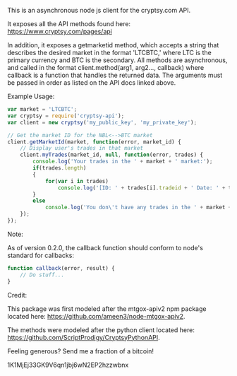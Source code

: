 This is an asynchronous node js client for the cryptsy.com API.

It exposes all the API methods found here: https://www.cryptsy.com/pages/api

In addition, it exposes a getmarketid method, which accepts a string that describes the desired market in the format 'LTCBTC,' where LTC is the primary currency and BTC is the secondary. All methods are asynchronous, and called in the format client.method(arg1, arg2..., callback) where callback is a function that handles the returned data. The arguments must be passed in order as listed on the API docs linked above.

Example Usage:

```javascript
var market = 'LTCBTC';
var cryptsy = require('cryptsy-api');
var client = new cryptsy('my_public_key', 'my_private_key');

// Get the market ID for the NBL<-->BTC market
client.getMarketId(market, function(error, market_id) {
	// Display user's trades in that market
	client.myTrades(market_id, null, function(error, trades) {
		console.log('Your trades in the ' + market + ' market:');
		if(trades.length)
		{
			for(var i in trades)
				console.log('[ID: ' + trades[i].tradeid + ' Date: ' + trades[i].datetime + ' Type: ' + trades[i].tradetype + ' Quantity: ' + trades[i].quantity + ']');
		}
		else
			console.log('You don\'t have any trades in the ' + market + ' market!');
	});
});
```

Note:

As of version 0.2.0, the callback function should conform to node's standard for callbacks:

```javascript
function callback(error, result) {
	// Do stuff...
}
```

Credit:

This package was first modeled after the mtgox-apiv2 npm package located here: https://github.com/ameen3/node-mtgox-apiv2.

The methods were modeled after the python client located here: https://github.com/ScriptProdigy/CryptsyPythonAPI.



Feeling generous? Send me a fraction of a bitcoin!

1K1MjEj33GK9V6qn1jbj6wN2EP2hzzwbnx
